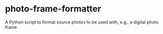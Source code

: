 photo-frame-formatter
=====================

A Python script to format source photos to be used with, e.g., a digital photo frame.
